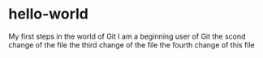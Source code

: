 # hello-world
My first steps in the world of Git
I am a beginning user of Git
the scond change of the file
the third change of the file
the fourth change of this file
